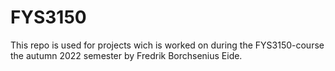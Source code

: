 # FYS3150

This repo is used for projects wich is worked on during the FYS3150-course the autumn 2022 semester by Fredrik Borchsenius Eide.

